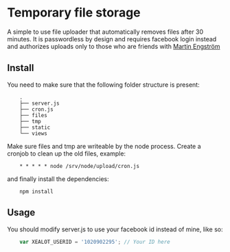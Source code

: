 # Temporary file storage
A simple to use file uploader that automatically removes files after 30 minutes. It is passwordless by design and requires facebook login instead and authorizes uploads only to those who are friends with [Martin Engström](https://www.facebook.com/martin.engstrom.92)

## Install
You need to make sure that the following folder structure is present:
```
    .
    ├── server.js
    ├── cron.js
    ├── files
    ├── tmp
    ├── static
    └── views
```

Make sure files and tmp are writeable by the node process.
Create a cronjob to clean up the old files, example:
```
    * * * * * node /srv/node/upload/cron.js
```

and finally install the dependencies:
```
    npm install
```

## Usage
You should modify server.js to use your facebook id instead of mine, like so:
```JavaScript
    var XEALOT_USERID = '1020902295'; // Your ID here
```

